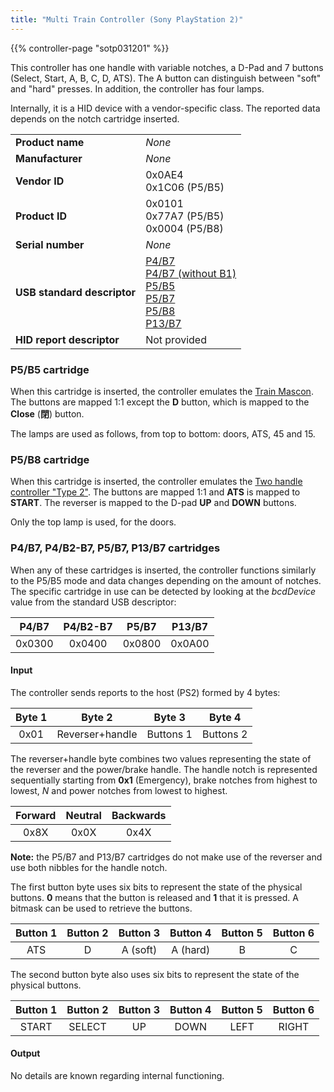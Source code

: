 ```yaml
---
title: "Multi Train Controller (Sony PlayStation 2)"
---
```


{{% controller-page "sotp031201" %}}

This controller has one handle with variable notches, a D-Pad and 7 buttons (Select, Start, A, B, C, D, ATS). The A button can distinguish between "soft" and "hard" presses. In addition, the controller has four lamps.

Internally, it is a HID device with a vendor-specific class. The reported data depends on the notch cartridge inserted. 

|                             |                                           |
|-----------------------------|-------------------------------------------|
| **Product name**            | *None*                                    |
| **Manufacturer**            | *None*                                    |
| **Vendor ID**               | 0x0AE4<br>0x1C06 (P5/B5)                  |
| **Product ID**              | 0x0101<br>0x77A7 (P5/B5)<br>0x0004 (P5/B8) |
| **Serial number**           | *None*                                    |
| **USB standard descriptor** | [P4/B7](/controllers/usb/descriptors/sotp031201-P4B7_standard-descriptor.txt)<br>[P4/B7 (without B1)](/controllers/usb/descriptors/sotp031201-P4B1B7_standard-descriptor.txt)<br>[P5/B5](/controllers/usb/descriptors/sotp031201-P5B5_standard-descriptor.txt)<br>[P5/B7](/controllers/usb/descriptors/sotp031201-P5B7_standard-descriptor.txt)<br>[P5/B8](/controllers/usb/descriptors/sotp031201-P5B8_standard-descriptor.txt)<br>[P13/B7](/controllers/usb/descriptors/sotp031201-P13B7_standard-descriptor.txt) |
| **HID report descriptor**   | Not provided                              |

### P5/B5 cartridge

When this cartridge is inserted, the controller emulates the [Train Mascon](/controllers/usb/cotm02001). The buttons are mapped 1:1 except the **D** button, which is mapped to the **Close** (**閉**) button.

The lamps are used as follows, from top to bottom: doors, ATS, 45 and 15.

### P5/B8 cartridge

When this cartridge is inserted, the controller emulates the [Two handle controller "Type 2"](/controllers/usb/tcpp20009). The buttons are mapped 1:1 and **ATS** is mapped to **START**. The reverser is mapped to the D-pad **UP** and **DOWN** buttons.

Only the top lamp is used, for the doors.

### P4/B7, P4/B2-B7, P5/B7, P13/B7 cartridges

When any of these cartridges is inserted, the controller functions similarly to the P5/B5 mode and data changes depending on the amount of notches. The specific cartridge in use can be detected by looking at the *bcdDevice* value from the standard USB descriptor:

| P4/B7  | P4/B2-B7 | P5/B7  |P13/B7  |
|:------:|:--------:|:------:|:------:|
| 0x0300 | 0x0400   | 0x0800 | 0x0A00 |

#### Input

The controller sends reports to the host (PS2) formed by 4 bytes:

| Byte 1 | Byte 2          | Byte 3    | Byte 4    |
|:------:|:---------------:|:---------:|:---------:|
| 0x01   | Reverser+handle | Buttons 1 | Buttons 2 |

The reverser+handle byte combines two values representing the state of the reverser and the power/brake handle. The handle notch is represented sequentially starting from **0x1** (Emergency), brake notches from highest to lowest, *N* and power notches from lowest to highest.

| Forward | Neutral | Backwards |
|:-------:|:-------:|:---------:|
| 0x8X    | 0x0X    | 0x4X      |

**Note:** the P5/B7 and P13/B7 cartridges do not make use of the reverser and use both nibbles for the handle notch.

The first button byte uses six bits to represent the state of the physical buttons. **0** means that the button is released and **1** that it is pressed. A bitmask can be used to retrieve the buttons.

| Button 1 | Button 2 | Button 3 | Button 4 | Button 5 | Button 6 |
|:--------:|:--------:|:--------:|:--------:|:--------:|:--------:|
| ATS      | D        | A (soft) | A (hard) | B        | C        |

The second button byte also uses six bits to represent the state of the physical buttons.

| Button 1 | Button 2 | Button 3 | Button 4 | Button 5 | Button 6 |
|:--------:|:--------:|:--------:|:--------:|:--------:|:--------:|
| START    | SELECT   | UP       | DOWN     | LEFT     | RIGHT    |

#### Output

No details are known regarding internal functioning. 
